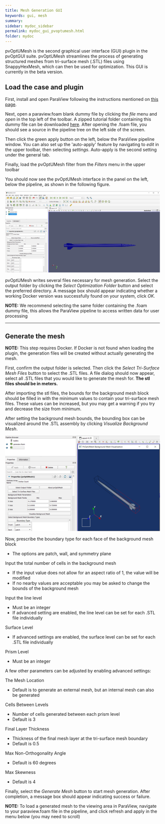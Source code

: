 ```yaml
---
title: Mesh Generation GUI
keywords: gui, mesh
summary: 
sidebar: mydoc_sidebar
permalink: mydoc_gui_pvoptumesh.html
folder: mydoc
---
```


pvOptUMesh is the second graphical user interface (GUI) plugin in the pvOptGUI suite. pvOptUMesh streamlines the process of generating structured meshes from tri-surface mesh (.STL) files using SnappyHexMesh, which can then be used for optimization. This GUI is currently in the beta version.

## Load the case and plugin

First, install and open ParaView following the instructions mentioned on [this page](mydoc_gui_overview.html).

Next, open a paraview.foam blank dummy file by clicking the *file* menu and *open* in the top left of the toolbar. A zipped tutorial folder containing this dummy file can be downloaded [here](https://github.com/DAFoam/pvOptGUI_tutorials/archive/refs/heads/main.zip). After opening the .foam file, you should see a source in the pipeline tree on the left side of the screen.

Then click the green apply button on the left, below the ParaView pipeline window. You can also set up the 'auto-apply' feature by navigating to *edit* in the upper toolbar, then selecting *settings*. Auto-apply is the second setting under the general tab.

Finally, load the pvOptUMesh filter from the *Filters* menu in the upper toolbar


You should now see the pvOptUMesh interface in the panel on the left, below the pipeline, as shown in the following figure.

![pvOptUMesh](/images/tutorials/GUI_pvOptUMesh_full.PNG)

pvOptUMesh writes several files necessary for mesh generation. Select the output folder by clicking the *Select Optimization Folder* button and select the preferred directory. A message box should appear indicating whether a working Docker version was successfully found on your system, click *OK*.

**NOTE:** We recommend selecting the same folder containing the .foam dummy file, this allows the ParaView pipeline to access written data for user processing  

---

## Generate the mesh

**NOTE:** This step requires Docker. If Docker is not found when loading the plugin, the generation files will be created without actually generating the mesh.

First, confirm the output folder is selected. Then click the *Select Tri-Surface Mesh Files* button to select the .STL files. A file dialog should now appear, select all .STL files that you would like to generate the mesh for. **The stl files should be in meters.**


After importing the stl files, the bounds for the background mesh block should be filled in with the minimum values to contain your tri-surface mesh files.
These values can be increased, but you may get a warning if you try and decrease the size from minimum.

After setting the background mesh bounds, the bounding box can be visualized around the .STL assembly by clicking *Visualize Background Mesh*.

![pvOptUMesh_backgroundVisualization](/images/tutorials/GUI_pvOptUMesh_backgroundVisualization.PNG)


Now, prescribe the boundary type for each face of the background mesh block
- The options are patch, wall, and symmetry plane


Input the total number of cells in the background mesh
- If the input value does not allow for an aspect ratio of 1, the value will be modified
- If no nearby values are acceptable you may be asked to change the bounds of the background mesh


Input the line level
- Must be an integer
- If advanced setting are enabled, the line level can be set for each .STL file individually


Surface Level
- If advanced settings are enabled, the surface level can be set for each .STL file individually


Prism Level
- Must be an integer


A few other parameters can be adjusted by enabling advanced settings:


The Mesh Location
- Default is to generate an external mesh, but an internal mesh can also be generated


Cells Between Levels
- Number of cells generated between each prism level
- Default is 3


Final Layer Thickness
- Thickness of the final mesh layer at the tri-surface mesh boundary
- Default is 0.5


Max Non-Orthogonality Angle
- Default is 60 degrees


Max Skewness
- Default is 4


Finally, select the *Generate Mesh* button to start mesh generation. After completion, a message box should appear indicating success or failure.

**NOTE:** To load a generated mesh to the viewing area in ParaView, navigate to your paraview.foam file in the pipeline, and click refresh and apply in the menu below (you may need to scroll)

